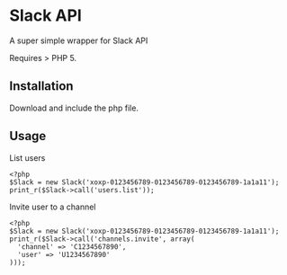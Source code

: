 Slack API
=========

A super simple wrapper for Slack API

Requires > PHP 5.

Installation
------------

Download and include the php file.

Usage
-----

List users

    <?php
    $Slack = new Slack('xoxp-0123456789-0123456789-0123456789-1a1a11');
    print_r($Slack->call('users.list'));

Invite user to a channel

    <?php
    $Slack = new Slack('xoxp-0123456789-0123456789-0123456789-1a1a11');
    print_r($Slack->call('channels.invite', array(
      'channel' => 'C1234567890',
      'user' => 'U1234567890'
    )));